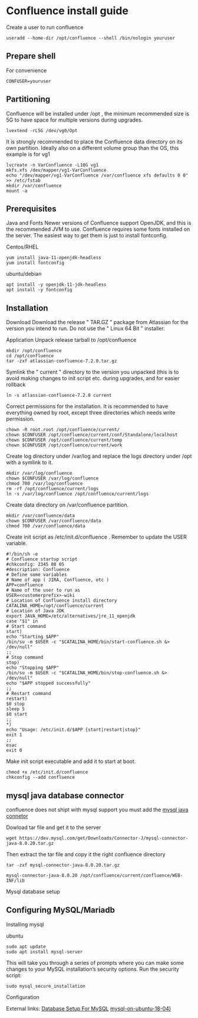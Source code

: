 # Confluence install guide 

Create a user to run confluence
```
useradd --home-dir /opt/confluence --shell /bin/nologin youruser
```

## Prepare shell
For convenience
```
CONFUSER=youruser
```


## Partitioning
Confluence will be installed under /opt , the minimum recommended size is 5G to have space for multiple versions during upgrades.
```
lvextend -rL5G /dev/vg0/Opt
```

It is strongly recommended to place the Confluence data directory on its own partition. Ideally also on a different volume group than the OS, this
example is for vg1
```
lvcreate -n VarConfluence -L10G vg1
mkfs.xfs /dev/mapper/vg1-VarConfluence
echo "/dev/mapper/vg1-VarConfluence /var/confluence xfs defaults 0 0" >> /etc/fstab
mkdir /var/confluence
mount -a
```
## Prerequisites

Java and Fonts
Newer versions of Confluence support OpenJDK, and this is the recommended JVM to use.
Confluence requires some fonts installed on the server. The easiest way to get them is just to install fontconfig.

Centos/RHEL
```
yum install java-11-openjdk-headless
yum install fontconfig
```
ubuntu/debian
```
apt install -y openjdk-11-jdk-headless
apt install -y fontconfig
```

## Installation

Download
Download the release " TAR.GZ " package from Atlassian for the version you intend to run. Do not use the " Linux 64 Bit " installer.

Application
Unpack release tarball to /opt/confluence
```
mkdir /opt/confluence
cd /opt/confluence
tar -zxf atlassian-confluence-7.2.0.tar.gz
```
Symlink the " current " directory to the version you unpacked (this is to avoid making changes to init script etc. during upgrades, and for easier
rollback
```
ln -s atlassian-confluence-7.2.0 current
```
Correct permissions for the installation. It is recommended to have everything owned by root, except three directories which needs write
permission.

```
chown -R root.root /opt/confluence/current/
chown $CONFUSER /opt/confluence/current/conf/Standalone/localhost
chown $CONFUSER /opt/confluence/current/temp
chown $CONFUSER /opt/confluence/current/work
```
Create log directory under /var/log and replace the logs directory under /opt with a symlink to it.
```
mkdir /var/log/confluence
chown $CONFUSER /var/log/confluence
chmod 700 /var/log/confluence
rm -rf /opt/confluence/current/logs
ln -s /var/log/confluence /opt/confluence/current/logs
```
Create data directory on /var/confluence partition.

```
mkdir /var/confluence/data
chown $CONFUSER /var/confluence/data
chmod 700 /var/confluence/data
```
Create init script as /etc/init.d/confluence . Remember to update the USER variable.
```
#!/bin/sh -e
# Confluence startup script
#chkconfig: 2345 80 05
#description: Confluence
# Define some variables
# Name of app ( JIRA, Confluence, etc )
APP=confluence
# Name of the user to run as
USER=<customerprefix>-wiki
# Location of Confluence install directory
CATALINA_HOME=/opt/confluence/current
# Location of Java JDK
export JAVA_HOME=/etc/alternatives/jre_11_openjdk
case "$1" in
# Start command
start)
echo "Starting $APP"
/bin/su -m $USER -c "$CATALINA_HOME/bin/start-confluence.sh &>
/dev/null"
;;
# Stop command
stop)
echo "Stopping $APP"
/bin/su -m $USER -c "$CATALINA_HOME/bin/stop-confluence.sh &>
/dev/null"
echo "$APP stopped successfully"
;;
# Restart command
restart)
$0 stop
sleep 5
$0 start
;;
*)
echo "Usage: /etc/init.d/$APP {start|restart|stop}"
exit 1
;;
esac
exit 0
```

Make init script executable and add it to start at boot.

```
chmod +x /etc/init.d/confluence
chkconfig --add confluence
```
## mysql java database connector 
confluence does not shipt with mysql support you must add the [mysql java connetor](https://dev.mysql.com/downloads/connector/j/) 

Dowload tar file and get it to the server
```
wget https://dev.mysql.com/get/Downloads/Connector-J/mysql-connector-java-8.0.20.tar.gz
```

Then extract the tar file and copy it the right confluence directory
```
tar -zxf mysql-connector-java-8.0.20.tar.gz 

mysql-connector-java-8.0.20 /opt/confluence/current/confluence/WEB-INF/lib
```



Mysql database setup


## Configuring MySQL/Mariadb




Installing mysql

ubuntu 
```
sudo apt update
sudo apt install mysql-server

```

This will take you through a series of prompts where you can make some changes to 
your MySQL installation’s security options.
Run the security script:
```
sudo mysql_secure_installation
```





Configuration


External links:
[Database Setup For MySQL](https://confluence.atlassian.com/doc/database-setup-for-mysql-128747.html)
[mysql-on-ubuntu-18-04)](https://www.digitalocean.com/community/tutorials/how-to-install-mysql-on-ubuntu-18-04)
